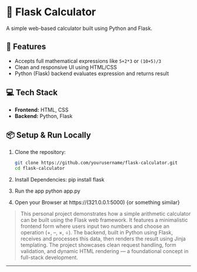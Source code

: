 # 🧮 Flask Calculator

A simple web-based calculator built using Python and Flask.

## 🚀 Features

- Accepts full mathematical expressions like `5+2*3` or `(10+5)/3`
- Clean and responsive UI using HTML/CSS
- Python (Flask) backend evaluates expression and returns result

## 💻 Tech Stack

- **Frontend:** HTML, CSS
- **Backend:** Python, Flask

## 📦 Setup & Run Locally

1. Clone the repository:
   ```bash
   git clone https://github.com/yourusername/flask-calculator.git
   cd flask-calculator
2. Install Dependencies:
   pip install flask

3. Run the app
   python app.py

4. Open your Browser at https://(321.0.0.1:5000)  {or something similar}





> This personal project demonstrates how a simple arithmetic calculator can be built using the Flask web framework. It features a minimalistic frontend form where users input two numbers and choose an operation (+, –, ×, ÷). The backend, built in Python using Flask, receives and processes this data, then renders the result using Jinja templating. The project showcases clean request handling, form validation, and dynamic HTML rendering — a foundational concept in full-stack development.

---










